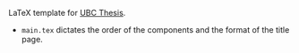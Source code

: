 LaTeX template for [UBC Thesis](https://www.grad.ubc.ca/current-students/dissertation-thesis-preparation/order-components).

- `main.tex` dictates the order of the components and the format of the title page.
